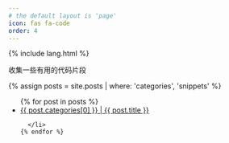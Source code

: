 ```yaml
---
# the default layout is 'page'
icon: fas fa-code
order: 4
---
```


<!-- 

See: [用GitHub-Pages搭建博客及Jekyll主题设置-海边捡点贝壳](https://xienotes.net/2020/04/25/github-pages-and-jekyll.html) 
Also: https://github.com/cotes2020/jekyll-theme-chirpy/blob/master/_layouts/category.html

-->

{% include lang.html %}


收集一些有用的代码片段

{% assign posts = site.posts | where: 'categories', 'snippets' %}

<div id="page-category">
  <ul class="content ps-0">
    {% for post in posts %}
      <li class="d-flex justify-content-between px-md-3">
        <a href="{{ post.url | relative_url }}">{{ post.categories[0] }} | {{ post.title }}</a>
        <span class="flex-grow-1"></span>

      </li>
    {% endfor %}
  </ul>
</div>